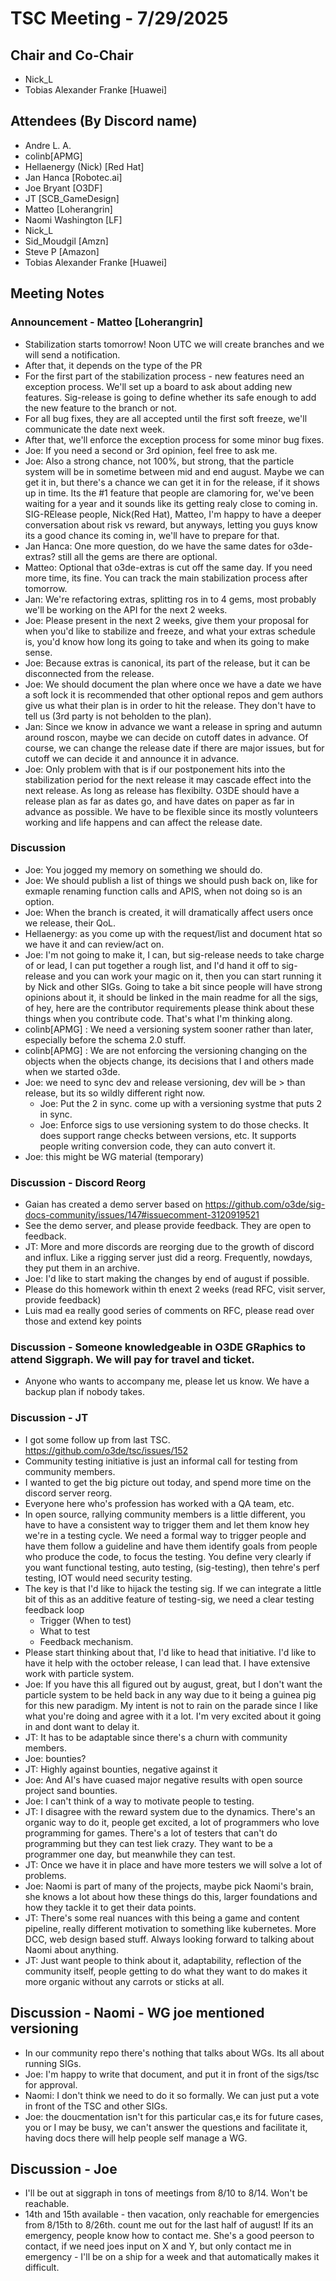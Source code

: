 # TSC Meeting - 7/29/2025

## Chair and Co-Chair
* Nick_L
* Tobias Alexander Franke [Huawei]

## Attendees (By Discord name)
* Andre L. A.
* colinb[APMG]
* Hellaenergy (Nick) [Red Hat]
* Jan Hanca [Robotec.ai]
* Joe Bryant [O3DF]
* JT [SCB_GameDesign]
* Matteo [Loherangrin]
* Naomi Washington [LF]
* Nick_L
* Sid_Moudgil [Amzn]
* Steve P [Amazon]
* Tobias Alexander Franke [Huawei]

## Meeting Notes 

### Announcement - Matteo [Loherangrin]
* Stabilization starts tomorrow!  Noon UTC we will create branches and we will send a notification.
* After that, it depends on the type of the PR
* For the first part of the stabilization process - new features need an exception process.  We'll set up a board to ask about adding new features.
  Sig-release is going to define whether its safe enough to add the new feature to the branch or not.
* For all bug fixes, they are all accepted until the first soft freeze, we'll communicate the date next week.
* After that, we'll enforce the exception process for some minor bug fixes.
* Joe: If you need a second or 3rd opinion, feel free to ask me.  
* Joe: Also a strong chance, not 100%, but strong, that the particle system will be in sometime between mid and end august.  Maybe we can get it in,
  but there's a chance we can get it in for the release, if it shows up in time.  Its the #1 feature that people are clamoring for, we've been waiting
  for a year and it sounds like its getting realy close to coming in.  SIG-RElease people, Nick(Red Hat), Matteo, I'm happy to have a deeper conversation
  about risk vs reward, but anyways, letting you guys know its a good chance its coming in, we'll have to prepare for that.
* Jan Hanca:  One more question, do we have the same dates for o3de-extras?  still all the gems are there are optional.
* Matteo: Optional that o3de-extras is cut off the same day.  If you need more time, its fine.  You can track the main stabilization process after tomorrow.
* Jan: We're refactoring extras, splitting ros in to 4 gems, most probably we'll be working on the API for the next 2 weeks.  
* Joe: Please present in the next 2 weeks, give them your proposal for when you'd like to stabilize and freeze, and what your extras schedule is, you'd know
  how long its going to take and when its going to make sense.
* Joe: Because extras is canonical, its part of the release, but it can be disconnected from the release.
* Joe: We should document the plan where once we have a date we have a soft lock it is recommended that other optional repos and gem authors give us what their
  plan is in order to hit the release.  They don't have to tell us (3rd party is not beholden to the plan).
* Jan:  Since we know in advance we want a release in spring and autumn around roscon, maybe we can decide on cutoff dates in advance.  Of course, we can change
  the release date if there are major issues, but for cutoff we can decide it and announce it in advance.
* Joe: Only problem with that is if our postponement hits into the stabilization period for the next release it may cascade effect into the next release.  As
  long as release has flexibilty.  O3DE should have a release plan as far as dates go, and have dates on paper as far in advance as possible.  We have to be
  flexible since its mostly volunteers working and life happens and can affect the release date.

### Discussion
* Joe:  You jogged my memory on something we should do.  
* Joe:  We should publish a list of things we should push back on, like for exmaple renaming function calls and APIS, when not doing so is an option.
* Joe:  When the branch is created, it will dramatically affect users once we release, their QoL.
* Hellaenergy:  as you come up with the request/list and document htat so we have it and can review/act on.
* Joe:  I'm not going to make it, I can, but sig-release needs to take charge of or lead, I can put together a rough list, and I'd hand it off to sig-release
  and you can work your magic on it, then you can start running it by Nick and other SIGs.  Going to take a bit since people will have strong opinions about
  it, it should be linked in the main readme for all the sigs, of hey, here are the contributor requirements please think about these things when you contribute
  code.  That's what I'm thinking along.
* colinb[APMG] : We need a versioning system sooner rather than later, especially before the schema 2.0 stuff.
* colinb[APMG] : We are not enforcing the versioning changing on the objects when the objects change, its decisions that I and others made when we started o3de.
* Joe: we need to sync dev and release versioning, dev will be > than release, but its so wildly different right now.
   * Joe:  Put the 2 in sync.  come up with a versioning systme that puts 2 in sync.
   * Joe:  Enforce sigs to use versioning system to do those checks.  It does support range checks between versions, etc.  It supports people writing conversion
           code, they can auto convert it.
* Joe:  this might be WG material (temporary)

### Discussion - Discord Reorg
* Gaian has created a demo server based on https://github.com/o3de/sig-docs-community/issues/147#issuecomment-3120919521
* See the demo server, and please provide feedback.  They are open to feedback.
* JT: More and more discords are reorging due to the growth of discord and influx.  Like a rigging server just did a reorg.  Frequently, nowdays, they put
  them in an archive.
* Joe: I'd like to start making the changes by end of august if possible.
* Please do this homework within th enext 2 weeks (read RFC, visit server, provide feedback)
* Luis mad ea really good series of comments on RFC, please read over those and extend key points

### Discussion - Someone knowledgeable in O3DE GRaphics to attend Siggraph.  We will pay for travel and ticket.
* Anyone who wants to accompany me, please let us know.  We have a backup plan if nobody takes.

### Discussion - JT
* I got some follow up from last TSC. https://github.com/o3de/tsc/issues/152
* Community testing initiative is just an informal call for testing from community members.
* I wanted to get the big picture out today, and spend more time on the discord server reorg.
* Everyone here who's profession has worked with a QA team, etc.
* In open source, rallying community members is a little different, you have to have a consistent way to trigger them and let them know hey we're in a testing
  cycle.  We need a formal way to trigger people and have them follow a guideline and have them identify goals from people who produce the code, to focus the
  testing.  You define very clearly if you want functional testing, auto testing, (sig-testing), then tehre's perf testing, IOT would need security testing.
* The key is that I'd like to hijack the testing sig.  If we can integrate a little bit of this as an additive feature of testing-sig, we need a clear testing
  feedback loop 
    * Trigger (When to test)
    * What to test
    * Feedback mechanism.
* Please start thinking about that, I'd like to head that initiative.  I'd like to have it help with the october release, I can lead that.  I have extensive
  work with particle system.
* Joe: If you have this all figured out by august, great, but I don't want the particle system to be held back in any way due to it being a guinea pig for this
  new paradigm.  My intent is not to rain on the parade since I like what you're doing and agree with it a lot.  I'm very excited about it going in and dont
  want to delay it.
* JT: It has to be adaptable since there's a churn with community members.
* Joe: bounties?
* JT: Highly against bounties, negative against it
* Joe: And AI's have cuased major negative results with open source project sand bounties.
* Joe: I can't think of a way to motivate people to testing.
* JT: I disagree with the reward system due to the dynamics.  There's an organic way to do it, people get excited, a lot of programmers who love programming for
  games.  There's a lot of testers that can't do programming but they can test liek crazy.  They want to be a programmer one day, but meanwhile they can test.
* JT: Once we have it in place and have more testers we will solve a lot of problems.
* Joe: Naomi is part of many of the projects, maybe pick Naomi's brain, she knows a lot about how these things do this, larger foundations and how they tackle it
  to get their data points.
* JT: There's some real nuances with this being a game and content pipeline, really different motivation to something like kubernetes.  More DCC, web design 
  based stuff.  Always looking forward to talking about Naomi about anything.
* JT: Just want people to think about it, adaptability, reflection of the community itself, people getting to do what they want to do makes it more organic
  without any carrots or sticks at all.

## Discussion - Naomi - WG joe mentioned versioning
* In our community repo there's nothing that talks about WGs.  Its all about running SIGs.
* Joe:  I'm happy to write that document, and put it in front of the sigs/tsc for approval.  
* Naomi: I don't think we need to do it so formally.  We can just put a vote in front of the TSC and other SIGs.
* Joe:  the doucmentation isn't for this particular cas,e its for future cases, you or I may be busy, we can't answer the questions and 
  facilitate it, having docs there will help people self manage a WG.

## Discussion - Joe
* I'll be out at siggraph in tons of meetings from 8/10 to 8/14.  Won't be reachable.
* 14th and 15th available - then vacation, only reachable for emergencies from 8/15th to 8/26th.  count me out for the last half of 
  august!  If its an emergency, people know how to contact me.  She's a good peerson to contact, if we need joes input on X and Y, but only contact
  me in emergency - I'll be on a ship for a week and that automatically makes it difficult.


